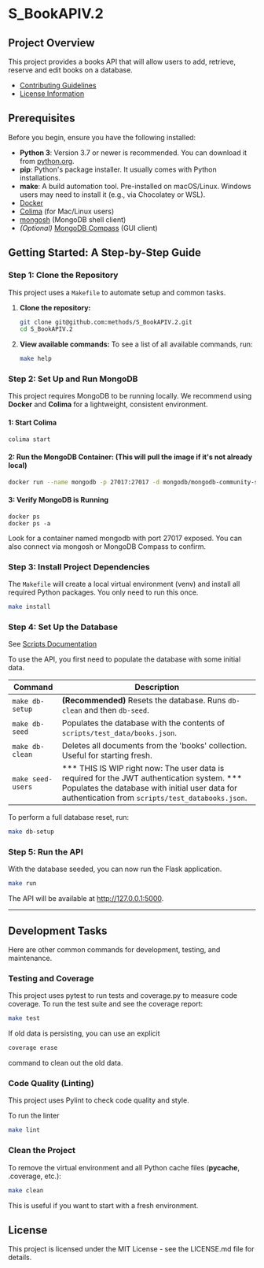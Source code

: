 # S_BookAPIV.2

## Project Overview

This project provides a books API that will allow users to add, retrieve, reserve and edit books on a database. 

- [Contributing Guidelines](CONTRIBUTING.md)
- [License Information](LICENSE.md)

## Prerequisites

Before you begin, ensure you have the following installed:

*   **Python 3**: Version 3.7 or newer is recommended. You can download it from [python.org](https://www.python.org/downloads/).
*   **pip**: Python's package installer. It usually comes with Python installations.
*   **make**: A build automation tool. Pre-installed on macOS/Linux. Windows users may need to install it (e.g., via Chocolatey or WSL).
* [Docker](https://formulae.brew.sh/formula/docker)
* [Colima](https://github.com/abiosoft/colima) (for Mac/Linux users)
* [mongosh](https://www.mongodb.com/try/download/shell) (MongoDB shell client)
* *(Optional)* [MongoDB Compass](https://www.mongodb.com/try/download/compass) (GUI client)

## Getting Started: A Step-by-Step Guide

### Step 1: Clone the Repository
This project uses a `Makefile` to automate setup and common tasks.

1.  **Clone the repository:**
    ```bash
    git clone git@github.com:methods/S_BookAPIV.2.git
    cd S_BookAPIV.2
    ```

2.  **View available commands:**
    To see a list of all available commands, run:
    ```bash
    make help
    ```

### Step 2: Set Up and Run MongoDB

This project requires MongoDB to be running locally. We recommend using **Docker** and **Colima** for a lightweight, consistent environment.

#### 1: Start Colima

```bash
colima start
```

#### 2: Run the MongoDB Container: (This will pull the image if it's not already local)

```bash
docker run --name mongodb -p 27017:27017 -d mongodb/mongodb-community-server:latest
```

#### 3: Verify MongoDB is Running

```
docker ps
docker ps -a
```

Look for a container named mongodb with port 27017 exposed. You can also connect via mongosh or MongoDB Compass to confirm.



### Step 3: Install Project Dependencies

The `Makefile` will create a local virtual environment (venv) and install all required Python packages. You only need to run this once.

```bash
make install
```

### Step 4: Set Up the Database

See [Scripts Documentation](scripts/README.md)

To use the API, you first need to populate the database with some initial data.

| Command        | Description                                                                 |
|----------------|-----------------------------------------------------------------------------|
| `make db-setup`| **(Recommended)** Resets the database. Runs `db-clean` and then `db-seed`. |
| `make db-seed` | Populates the database with the contents of `scripts/test_data/books.json`.           |
| `make db-clean`| Deletes all documents from the 'books' collection. Useful for starting fresh. |
| `make seed-users`| *** THIS IS WIP right now: The user data is required for the JWT authentication system. ***  Populates the database with initial user data for authentication from `scripts/test_databooks.json`. |

To perform a full database reset, run:
```bash
make db-setup
```

### Step 5: Run the API

With the database seeded, you can now run the Flask application.

```bash
make run
```
The API will be available at http://127.0.0.1:5000.

--- 

## Development Tasks

Here are other common commands for development, testing, and maintenance.

### Testing and Coverage

This project uses pytest to run tests and coverage.py to measure code coverage.
To run the test suite and see the coverage report:

```bash
make test
```

If old data is persisting, you can use an explicit
```bash
coverage erase
```
command to clean out the old data.


### Code Quality (Linting)

This project uses Pylint to check code quality and style.

To run the linter

```bash
make lint
```


### Clean the Project

To remove the virtual environment and all Python cache files (__pycache__, .coverage, etc.):

```bash
make clean
```
This is useful if you want to start with a fresh environment.


## License
This project is licensed under the MIT License - see the LICENSE.md file for details.